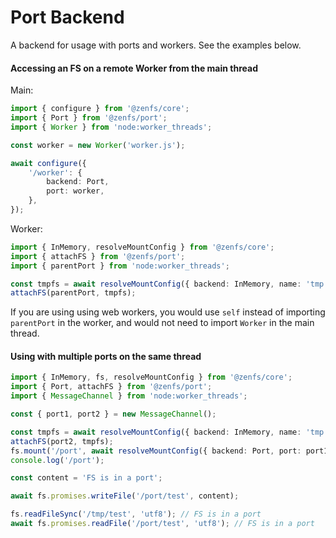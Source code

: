 # Port Backend

A backend for usage with ports and workers. See the examples below.

#### Accessing an FS on a remote Worker from the main thread

Main:

```ts
import { configure } from '@zenfs/core';
import { Port } from '@zenfs/port';
import { Worker } from 'node:worker_threads';

const worker = new Worker('worker.js');

await configure({
	'/worker': {
		backend: Port,
		port: worker,
	},
});
```

Worker:

```ts
import { InMemory, resolveMountConfig } from '@zenfs/core';
import { attachFS } from '@zenfs/port';
import { parentPort } from 'node:worker_threads';

const tmpfs = await resolveMountConfig({ backend: InMemory, name: 'tmp' });
attachFS(parentPort, tmpfs);
```

If you are using using web workers, you would use `self` instead of importing `parentPort` in the worker, and would not need to import `Worker` in the main thread.

#### Using with multiple ports on the same thread

```ts
import { InMemory, fs, resolveMountConfig } from '@zenfs/core';
import { Port, attachFS } from '@zenfs/port';
import { MessageChannel } from 'node:worker_threads';

const { port1, port2 } = new MessageChannel();

const tmpfs = await resolveMountConfig({ backend: InMemory, name: 'tmp' });
attachFS(port2, tmpfs);
fs.mount('/port', await resolveMountConfig({ backend: Port, port: port1 }));
console.log('/port');

const content = 'FS is in a port';

await fs.promises.writeFile('/port/test', content);

fs.readFileSync('/tmp/test', 'utf8'); // FS is in a port
await fs.promises.readFile('/port/test', 'utf8'); // FS is in a port
```